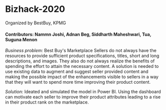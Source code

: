 # Bizhack-2020
Organized by BestBuy, KPMG

#### Contributors: Nammn Joshi, Adnan Beg, Siddharth Maheshwari, Tua, Suguna Menon

*Business problem:* 
Best Buy's Marketplace Sellers do not always have the resources to provide sufficient product specifications, titles, short and long descriptions, and images. They also do not always realize the benefits of spending the effort to attain the necessary content.
A solution is needed to use existing data to augment and suggest seller provided content and making the possible impact of the enhancements visible to sellers in a way that they will want to spend more time improving their product content.

*Solution:*
Ideated and simulated the model in Power BI. Using the dashboard can motivate each seller to improve their product attributes leading to a rise in their product rank on the marketplace. 



